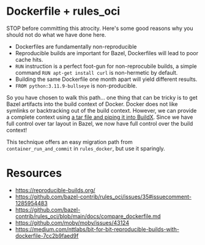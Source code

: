 # Dockerfile + rules_oci

STOP before committing this atrocity. Here's some good reasons why you should not do what we have done here.

- Dockerfiles are fundamentally non-reproducible
- Reproducible builds are important for Bazel, Dockerfiles will lead to poor cache hits.
- `RUN` instruction is a perfect foot-gun for non-reprocubile builds, a simple command `RUN apt-get install curl` is non-hermetic by default.
- Building the same Dockerfile one month apart will yield different results.
- `FROM python:3.11.9-bullseye` is non-producible.

So you have chosen to walk this path... one thing that can be tricky is to get Bazel artifacts into the build context of Docker. Docker does not like symlinks or backtracking out of the build context. However, we can provide a complete context using [a tar file and piping it into BuildX](https://docs.docker.com/build/concepts/context/#local-tarballs). Since we have full control over tar layout in Bazel, we now have full control over the build context!

This technique offers an easy migration path from `container_run_and_commit` in `rules_docker`, but use it sparingly.

# Resources

- https://reproducible-builds.org/
- https://github.com/bazel-contrib/rules_oci/issues/35#issuecomment-1285954483
- https://github.com/bazel-contrib/rules_oci/blob/main/docs/compare_dockerfile.md
- https://github.com/moby/moby/issues/43124
- https://medium.com/nttlabs/bit-for-bit-reproducible-builds-with-dockerfile-7cc2b9faed9f
